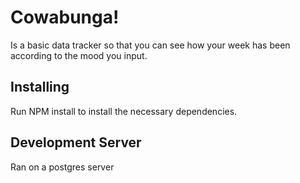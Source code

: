 # Cowabunga!
  Is a basic data tracker so that you can see how your week has been according to the mood you input.

## Installing
  Run NPM install to install the necessary dependencies.

## Development Server
  Ran on a postgres server

<!-- fill out read me
fix form prevent default
eslint
fix username results
fix indenting problems -->
